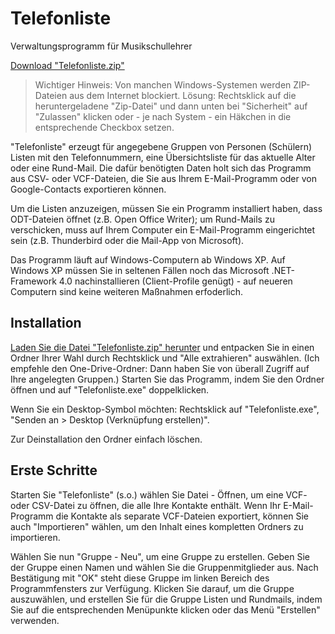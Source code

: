 # Telefonliste
Verwaltungsprogramm für Musikschullehrer

[Download "Telefonliste.zip"](https://github.com/FolkerKinzel/Telefonliste/blob/master/Telefonliste2/Binaries/Telefonliste.zip)

>Wichtiger Hinweis: Von manchen Windows-Systemen werden ZIP-Dateien aus dem Internet blockiert. Lösung: Rechtsklick
>auf die heruntergeladene "Zip-Datei" und dann unten bei "Sicherheit" auf "Zulassen" klicken oder - je nach System - ein Häkchen
>in die entsprechende Checkbox setzen.

"Telefonliste" erzeugt für angegebene Gruppen von Personen (Schülern) Listen mit den Telefonnummern, 
eine Übersichtsliste für das aktuelle Alter oder eine Rund-Mail. Die dafür benötigten Daten holt 
sich das Programm aus CSV- oder VCF-Dateien, die Sie aus Ihrem E-Mail-Programm oder von Google-Contacts exportieren können.

Um die Listen anzuzeigen, müssen Sie ein Programm installiert haben, dass ODT-Dateien öffnet (z.B. Open Office Writer); um
Rund-Mails zu verschicken, muss auf Ihrem Computer ein E-Mail-Programm eingerichtet sein (z.B. Thunderbird oder die Mail-App von Microsoft).

Das Programm läuft auf Windows-Computern ab Windows XP. Auf Windows XP müssen Sie in seltenen Fällen noch das Microsoft 
.NET-Framework 4.0 nachinstallieren (Client-Profile genügt) - auf neueren Computern sind keine weiteren Maßnahmen 
erfoderlich.

## Installation

[Laden Sie die Datei "Telefonliste.zip" herunter](https://github.com/FolkerKinzel/Telefonliste/blob/master/Telefonliste2/Binaries/Telefonliste.zip) und entpacken Sie in einen Ordner Ihrer Wahl durch Rechtsklick 
und "Alle extrahieren" auswählen. (Ich empfehle den One-Drive-Ordner: Dann haben Sie von überall Zugriff auf Ihre
angelegten Gruppen.) Starten Sie das Programm, indem Sie den Ordner öffnen und auf "Telefonliste.exe" 
doppelklicken.

Wenn Sie ein Desktop-Symbol möchten: Rechtsklick auf "Telefonliste.exe", "Senden an > 
Desktop (Verknüpfung erstellen)".

Zur Deinstallation den Ordner einfach löschen.



## Erste Schritte

Starten Sie "Telefonliste" (s.o.) wählen Sie Datei - Öffnen, um eine VCF- oder CSV-Datei zu öffnen, die alle Ihre
Kontakte enthält. Wenn Ihr E-Mail-Programm die Kontakte als separate VCF-Dateien exportiert, können Sie auch
"Importieren" wählen, um den Inhalt eines kompletten Ordners zu importieren.

Wählen Sie nun "Gruppe - Neu", um eine Gruppe zu erstellen. Geben Sie der Gruppe einen Namen und wählen Sie die
Gruppenmitglieder aus. Nach Bestätigung mit "OK" steht diese Gruppe im linken Bereich des Programmfensters zur 
Verfügung. Klicken Sie darauf, um die Gruppe auszuwählen, und erstellen Sie für die Gruppe Listen und Rundmails,
indem Sie auf die entsprechenden Menüpunkte klicken oder das Menü "Erstellen" verwenden.
